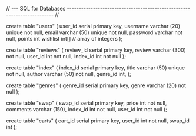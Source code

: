 // --- SQL for Databases ------------------------------------------------------------------------ // 

create table "users" (
user_id serial primary key,
username varchar (20) unique not null,
email varchar (50) unique not null,
password varchar not null,
points int
wishlist int[] // array of integers
);

create table "reviews" (
review_id serial primary key,
review varchar (300) not null,
user_id int not null,
index_id int not null
);

create table "index" (
index_id serial primary key,
title varchar (50) unique not null,
author varchar (50) not null,
genre_id int,
);

create table "genres" (
genre_id serial primary key,
genre varchar (20) not null
);

create table "swap" (
swap_id serial primary key,
price int not null,
comments varchar (150),
index_id int not null,
user_id int not null
);

create table "carts" (
cart_id serial primary key,
user_id int not null,
swap_id int
);
